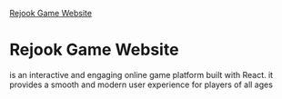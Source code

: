 
[Rejook Game Website](https://reihanehhosseini.github.io/rejook-game-website/)
<h1>Rejook Game Website </h1>
<p>is an interactive and engaging online game platform built with React.
it provides a smooth and modern user experience for players of all ages
</p>
